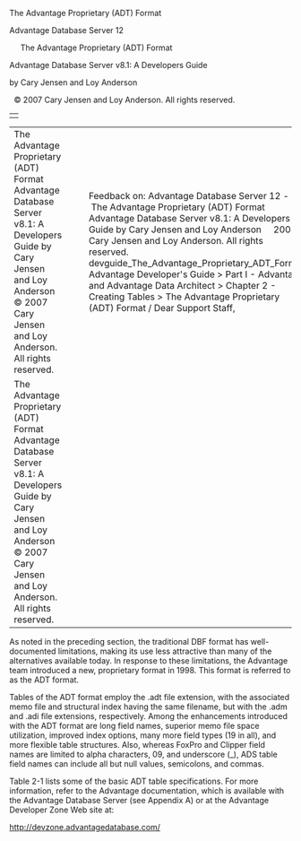 The Advantage Proprietary (ADT) Format




Advantage Database Server 12  

     The Advantage Proprietary (ADT) Format

Advantage Database Server v8.1: A Developers Guide

by Cary Jensen and Loy Anderson

  © 2007 Cary Jensen and Loy Anderson. All rights reserved.

|  |
| --- |
|  |

|  |  |  |  |  |
| --- | --- | --- | --- | --- |
| The Advantage Proprietary (ADT) Format  Advantage Database Server v8.1: A Developers Guide  by Cary Jensen and Loy Anderson    © 2007 Cary Jensen and Loy Anderson. All rights reserved. |  |  | Feedback on: Advantage Database Server 12 -      The Advantage Proprietary (ADT) Format Advantage Database Server v8.1: A Developers Guide by Cary Jensen and Loy Anderson     2007 Cary Jensen and Loy Anderson. All rights reserved. devguide\_The\_Advantage\_Proprietary\_ADT\_Format Advantage Developer's Guide > Part I - Advantage and Advantage Data Architect > Chapter 2 - Creating Tables > The Advantage Proprietary (ADT) Format / Dear Support Staff, |  |
| The Advantage Proprietary (ADT) Format  Advantage Database Server v8.1: A Developers Guide  by Cary Jensen and Loy Anderson    © 2007 Cary Jensen and Loy Anderson. All rights reserved. |  |  |  |  |

As noted in the preceding section, the traditional DBF format has well-documented limitations, making its use less attractive than many of the alternatives available today. In response to these limitations, the Advantage team introduced a new, proprietary format in 1998. This format is referred to as the ADT format.

Tables of the ADT format employ the .adt file extension, with the associated memo file and structural index having the same filename, but with the .adm and .adi file extensions, respectively. Among the enhancements introduced with the ADT format are long field names, superior memo file space utilization, improved index options, many more field types (19 in all), and more flexible table structures. Also, whereas FoxPro and Clipper field names are limited to alpha characters, 09, and underscore (\_), ADS table field names can include all but null values, semicolons, and commas.

Table 2-1 lists some of the basic ADT table specifications. For more information, refer to the Advantage documentation, which is available with the Advantage Database Server (see Appendix A) or at the Advantage Developer Zone Web site at:

http://devzone.advantagedatabase.com/